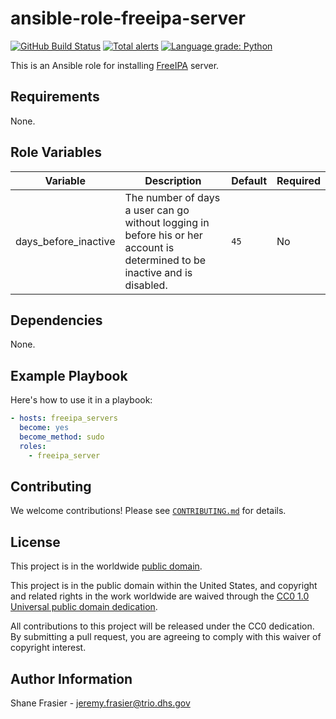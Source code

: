 # ansible-role-freeipa-server #

[![GitHub Build Status](https://github.com/cisagov/ansible-role-freeipa-server/workflows/build/badge.svg)](https://github.com/cisagov/ansible-role-freeipa-server/actions)
[![Total alerts](https://img.shields.io/lgtm/alerts/g/cisagov/ansible-role-freeipa-server.svg?logo=lgtm&logoWidth=18)](https://lgtm.com/projects/g/cisagov/ansible-role-freeipa-server/alerts/)
[![Language grade: Python](https://img.shields.io/lgtm/grade/python/g/cisagov/ansible-role-freeipa-server.svg?logo=lgtm&logoWidth=18)](https://lgtm.com/projects/g/cisagov/ansible-role-freeipa-server/context:python)

This is an Ansible role for installing
[FreeIPA](https://www.freeipa.org) server.

## Requirements ##

None.

## Role Variables ##

| Variable | Description | Default | Required |
|----------|-------------|---------|----------|
| days_before_inactive | The number of days a user can go without logging in before his or her account is determined to be inactive and is disabled. | `45` | No |

## Dependencies ##

None.

## Example Playbook ##

Here's how to use it in a playbook:

```yaml
- hosts: freeipa_servers
  become: yes
  become_method: sudo
  roles:
    - freeipa_server
```

## Contributing ##

We welcome contributions!  Please see [`CONTRIBUTING.md`](CONTRIBUTING.md) for
details.

## License ##

This project is in the worldwide [public domain](LICENSE).

This project is in the public domain within the United States, and
copyright and related rights in the work worldwide are waived through
the [CC0 1.0 Universal public domain
dedication](https://creativecommons.org/publicdomain/zero/1.0/).

All contributions to this project will be released under the CC0
dedication. By submitting a pull request, you are agreeing to comply
with this waiver of copyright interest.

## Author Information ##

Shane Frasier - <jeremy.frasier@trio.dhs.gov>
